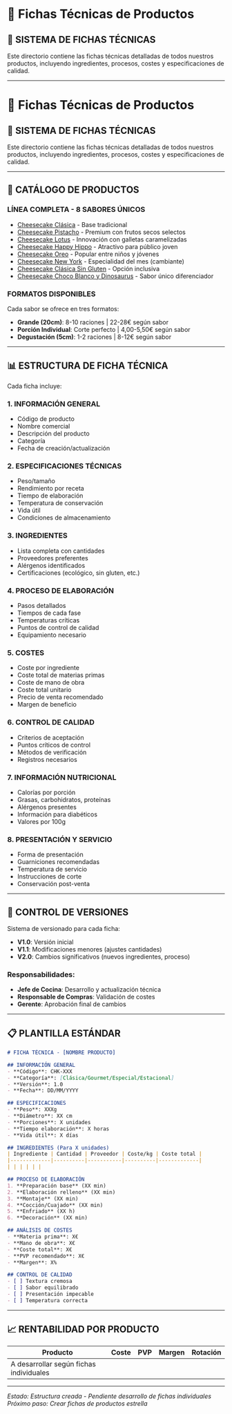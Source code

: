 # 📄 Fichas Técnicas de Productos

## 🎯 **SISTEMA DE FICHAS TÉCNICAS**

Este directorio contiene las fichas técnicas detalladas de todos nuestros productos, incluyendo ingredientes, procesos, costes y especificaciones de calidad.

---

# 📄 Fichas Técnicas de Productos

## 🎯 **SISTEMA DE FICHAS TÉCNICAS**

Este directorio contiene las fichas técnicas detalladas de todos nuestros productos, incluyendo ingredientes, procesos, costes y especificaciones de calidad.

---

## 📝 **CATÁLOGO DE PRODUCTOS**

### **LÍNEA COMPLETA - 8 SABORES ÚNICOS**
- [Cheesecake Clásica](ficha-clasica.md) - Base tradicional
- [Cheesecake Pistacho](ficha-pistacho.md) - Premium con frutos secos selectos
- [Cheesecake Lotus](ficha-lotus.md) - Innovación con galletas caramelizadas
- [Cheesecake Happy Hippo](ficha-happy-hippo.md) - Atractivo para público joven
- [Cheesecake Oreo](ficha-oreo.md) - Popular entre niños y jóvenes
- [Cheesecake New York](ficha-newyork.md) - Especialidad del mes (cambiante)
- [Cheesecake Clásica Sin Gluten](ficha-sin-gluten.md) - Opción inclusiva
- [Cheesecake Choco Blanco y Dinosaurus](ficha-choco-blanco.md) - Sabor único diferenciador

### **FORMATOS DISPONIBLES**
Cada sabor se ofrece en tres formatos:
- **Grande (20cm)**: 8-10 raciones | 22-28€ según sabor
- **Porción Individual**: Corte perfecto | 4,00-5,50€ según sabor  
- **Degustación (5cm)**: 1-2 raciones | 8-12€ según sabor

---

## 📊 **ESTRUCTURA DE FICHA TÉCNICA**

Cada ficha incluye:

### **1. INFORMACIÓN GENERAL**
- Código de producto
- Nombre comercial
- Descripción del producto
- Categoría
- Fecha de creación/actualización

### **2. ESPECIFICACIONES TÉCNICAS**
- Peso/tamaño
- Rendimiento por receta
- Tiempo de elaboración
- Temperatura de conservación
- Vida útil
- Condiciones de almacenamiento

### **3. INGREDIENTES**
- Lista completa con cantidades
- Proveedores preferentes
- Alérgenos identificados
- Certificaciones (ecológico, sin gluten, etc.)

### **4. PROCESO DE ELABORACIÓN**
- Pasos detallados
- Tiempos de cada fase
- Temperaturas críticas
- Puntos de control de calidad
- Equipamiento necesario

### **5. COSTES**
- Coste por ingrediente
- Coste total de materias primas
- Coste de mano de obra
- Coste total unitario
- Precio de venta recomendado
- Margen de beneficio

### **6. CONTROL DE CALIDAD**
- Criterios de aceptación
- Puntos críticos de control
- Métodos de verificación
- Registros necesarios

### **7. INFORMACIÓN NUTRICIONAL**
- Calorías por porción
- Grasas, carbohidratos, proteínas
- Alérgenos presentes
- Información para diabéticos
- Valores por 100g

### **8. PRESENTACIÓN Y SERVICIO**
- Forma de presentación
- Guarniciones recomendadas
- Temperatura de servicio
- Instrucciones de corte
- Conservación post-venta

---

## 🔄 **CONTROL DE VERSIONES**

Sistema de versionado para cada ficha:
- **V1.0**: Versión inicial
- **V1.1**: Modificaciones menores (ajustes cantidades)
- **V2.0**: Cambios significativos (nuevos ingredientes, proceso)

### **Responsabilidades:**
- **Jefe de Cocina**: Desarrollo y actualización técnica
- **Responsable de Compras**: Validación de costes
- **Gerente**: Aprobación final de cambios

---

## 📋 **PLANTILLA ESTÁNDAR**

```markdown
# FICHA TÉCNICA - [NOMBRE PRODUCTO]

## INFORMACIÓN GENERAL
- **Código**: CHK-XXX
- **Categoría**: [Clásica/Gourmet/Especial/Estacional]
- **Versión**: 1.0
- **Fecha**: DD/MM/YYYY

## ESPECIFICACIONES
- **Peso**: XXXg
- **Diámetro**: XX cm
- **Porciones**: X unidades
- **Tiempo elaboración**: X horas
- **Vida útil**: X días

## INGREDIENTES (Para X unidades)
| Ingrediente | Cantidad | Proveedor | Coste/kg | Coste total |
|-------------|----------|-----------|----------|-------------|
| | | | | |

## PROCESO DE ELABORACIÓN
1. **Preparación base** (XX min)
2. **Elaboración relleno** (XX min)
3. **Montaje** (XX min)
4. **Cocción/Cuajado** (XX min)
5. **Enfriado** (XX h)
6. **Decoración** (XX min)

## ANÁLISIS DE COSTES
- **Materia prima**: X€
- **Mano de obra**: X€
- **Coste total**: X€
- **PVP recomendado**: X€
- **Margen**: X%

## CONTROL DE CALIDAD
- [ ] Textura cremosa
- [ ] Sabor equilibrado
- [ ] Presentación impecable
- [ ] Temperatura correcta
```

---

## 📈 **RENTABILIDAD POR PRODUCTO**

| Producto | Coste | PVP | Margen | Rotación |
|----------|-------|-----|--------|----------|
| A desarrollar según fichas individuales |

---

*Estado: Estructura creada - Pendiente desarrollo de fichas individuales*
*Próximo paso: Crear fichas de productos estrella*